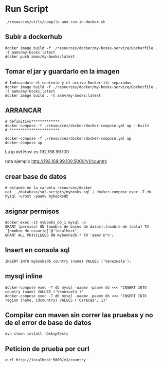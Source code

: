 # Run Script
    ./resources/utils/compile-and-run-in-docker.sh
    
## Subir a dockerhub
    
    docker image build -f ./resources/docker/my-books-service/Dockerfile . -t aamv/my-books:latest
    docker push aamv/my-books:latest


## Tomar el jar y guardarlo en la imagen

    # Indicandole el contexto y el arcivo Dockerfile separados
    docker image build -f ./resources/docker/my-books-service/Dockerfile . -t aamv/my-books:latest
    docker image build . -t aamv/my-books:latest

## ARRANCAR
    # definitivo*************
    docker-compose -f ./resources/docker/docker-compose.yml up --build
    # ***********************
       
    docker-compose -f ./resources/docker/docker-compose.yml up
    docker-compose up
La ip del Host es 192.168.99.100

ruta ejemplo http://192.168.99.100:5000/v1/country

## crear base de datos
    # estando en la carpeta resources/docker
    cat ../database/sql-scripts/mybooks.sql | docker-compose exec -T db mysql -uroot -paamv mybooksdb

## asignar permisos
    docker exec -it mybooks_db_1 mysql -p
    GRANT [permiso] ON [nombre de bases de datos].[nombre de tabla] TO ‘[nombre de usuario]’@'localhost’;
    GRANT ALL PRIVILEGES ON mybooksdb.* TO 'aamv'@'%';
    
## Insert en consola sql
    INSERT INTO mybooksdb.country (name) VALUES ('Venezuela');

## mysql inline
    docker-compose exec -T db mysql -uaamv -paamv db <<< "INSERT INTO country (name) VALUES ('Venezuela')"
    docker-compose exec -T db mysql -uaamv -paamv db <<< "INSERT INTO region (name, idcountry) VALUES ('Caracas', 1)"

## Compilar con maven sin correr las pruebas y no de el error de base de datos
    mvn clean install -DskipTests
    
## Peticion de prueba por curl
    curl http://localhost:5000/v1/country